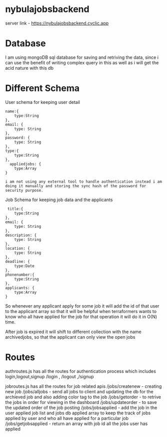 # nybulajobsbackend

server link - https://nybulajobsbackend.cyclic.app

# Database 

I am using mongoDB sql database for saving and retriving the data,
since i can use the benefit of writing complex query in this as well as i will get the acid nature with this db

# Different Schema

User schema for keeping user detail   

    name:{
        type:String
    },
    email: {
        type: String
    },
    password: {
        type: String
    },
    type:{
        type:String
    },
      appliedjobs: {
        type:Array
    }

    i am not using any external tool to handle authentication instead i am doing it manually and storing the sync hash of the password for security purpose.


Job Schema for keeping job data and the applicants

     title:{
        type:String
    },
    email: {
        type: String
    },
    description: {
        type: String
    },
    location: {
        type: String
    },
    deadline: {
        type:Date
    },
    phonenumber:{
        type:String
    },
    applicants: {
        type:Array
    }

So whenever any applicant apply for some job it will add the id of that user to the applicant array so that it will be helpful when terraformers wants to know who all have applied for the job for that operation it will do it in O(N) time.

After job is expired it will shift to different collection with the name archivedjobs, so that the applicant can only view the open jobs

# Routes

authroutes.js has all the routes for authentication process which includes login,logout,signup
/login , /logout ,/signup

jobroutes.js has all the routes for job related apis
/jobs/createnew - creating new job
/jobs/alljobs - send all jobs to client and updating the db for the archieved job and also adding color tag to the job
/jobs/getorder - to retrive the jobs in order for viewing in the dashboard
/jobs/updateorder - to save the updated order of the job posting
/jobs/jobsapplied - add the job in the user applied job list and jobs db applied array to keep the track of jobs applied by user and who all have applied for a particular job
/jobs/getjobsapplied - return an array with job id all the jobs user has applied